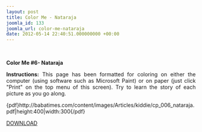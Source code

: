 ```yaml
---
layout: post
title: Color Me - Nataraja
joomla_id: 133
joomla_url: color-me-nataraja
date: 2012-05-14 22:40:51.000000000 +00:00
---
```

<p style="text-align: justify;">&nbsp;</p>
<p style="text-align: justify;"><strong>Color Me #6- Nataraja</strong></p>
<p style="text-align: justify;"><strong style="text-align: justify;">Instructions:</strong><span style="text-align: justify;">&nbsp;This page has been formatted for coloring on either the computer (using software such as Microsoft Paint) or on paper (just click "Print" on the top menu of this screen). Try to learn the story of each picture as you go along.&nbsp;</span></p>
<p style="text-align: justify;">{pdf}http://babatimes.com/content/images/Articles/kiddie/cp_006_nataraja.pdf|height:400|width:300{/pdf}</p>
<p><a href="images/Articles/kiddie/cp_006_nataraja.pdf">DOWNLOAD</a></p>
